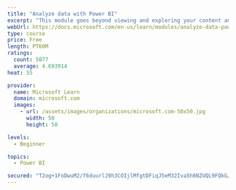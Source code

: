 ```yaml
---
title: "Analyze data with Power BI"
excerpt: "This module goes beyond viewing and exploring your content and explains how to interact with it by working with reports and dashboards to uncover and share new business insights."
webUrl: https://docs.microsoft.com/en-us/learn/modules/analyze-data-power-bi/
type: course
price: Free
length: PT60M
ratings:
  count: 5077
  average: 4.693914
heat: 55

provider:
  name: Microsoft Learn
  domain: microsoft.com
  images:
    - url: /assets/images/organizations/microsoft.com-50x50.jpg
      width: 50
      height: 50

levels:
  - Beginner

topics:
  - Power BI

secured: "T2og+1FoDwuM2/f6duurlJ9h3COIjlMfgtDFiqJ5eM32Iva5h6NZUQL9FQkG/YAy/okp8DVEPzOsDeVq1NWVujd1+j1qAVN0lfqVzWcGrO7XuBk4llx8jIrylFGt4hx181hSvlKyCkoM3NCKea5wkVEesNgZo9ido9pfzjMLasIuudiwKJp4v+yKZIsahhEuwUGJX5GpaLMu3Ush6F5Ihf6ytF0BEYUjtYEb/Vk2c0G2ZaaFGUevbIk0gkBmv8a3OEegtc/9ENauODmUdRqDMCcNToMuheEracSj7zuq1x5yImCbnn49jsEKomo3tk/Hb+LdKNprO9hPLbSEpWypZGX3yQnr+EjuWqrS2alNfv97LO+TfjzkLjBd/oF+lrmQ3l08isojKZoOZTjJCrksC/FjIe9ChDasTzlZG7RMKKk=;s+6kE38Vr4PooD43qjqIBw=="
---
```


